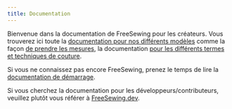 ```yaml
---
title: Documentation
---
```


Bienvenue dans la documentation de FreeSewing pour les créateurs. Vous trouverez ici toute la [documentation pour nos différents modèles](/docs/designs) comme la façon [de prendre les mesures](/docs/measurements/), la documentation [pour les différents termes et techniques de couture](/docs/sewing/).

Si vous ne connaissez pas encore FreeSewing, prenez le temps de lire la [ documentation de démarrage](/docs/guide/).

<ReadMore />

<Tip>

Si vous cherchez
la documentation pour les développeurs/contributeurs, veuillez plutôt vous référer à
[FreeSewing.dev](https://freesewing.dev/).

</Tip>

